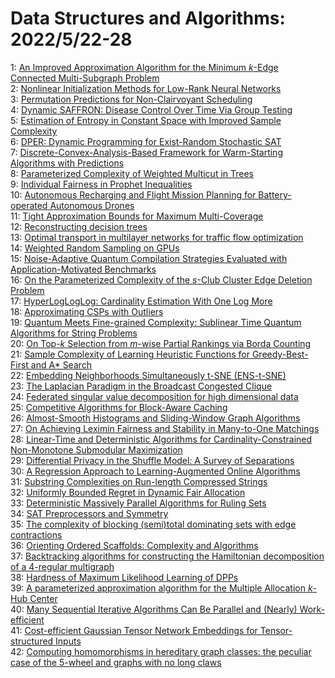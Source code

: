 # Data Structures and Algorithms: 2022/5/22-28  
1: [An Improved Approximation Algorithm for the Minimum $k$-Edge Connected  Multi-Subgraph Problem](https://doi.org/10.48550/arXiv.2101.05921)  
2: [Nonlinear Initialization Methods for Low-Rank Neural Networks](https://doi.org/10.48550/arXiv.2202.00834)  
3: [Permutation Predictions for Non-Clairvoyant Scheduling](https://doi.org/10.48550/arXiv.2202.10199)  
4: [Dynamic SAFFRON: Disease Control Over Time Via Group Testing](https://doi.org/10.48550/arXiv.2205.09520)  
5: [Estimation of Entropy in Constant Space with Improved Sample Complexity](https://doi.org/10.48550/arXiv.2205.09804)  
6: [DPER: Dynamic Programming for Exist-Random Stochastic SAT](https://doi.org/10.48550/arXiv.2205.09826)  
7: [Discrete-Convex-Analysis-Based Framework for Warm-Starting Algorithms  with Predictions](https://doi.org/10.48550/arXiv.2205.09961)  
8: [Parameterized Complexity of Weighted Multicut in Trees](https://doi.org/10.48550/arXiv.2205.10105)  
9: [Individual Fairness in Prophet Inequalities](https://doi.org/10.48550/arXiv.2205.10302)  
10: [Autonomous Recharging and Flight Mission Planning for Battery-operated  Autonomous Drones](https://doi.org/10.48550/arXiv.1703.10049)  
11: [Tight Approximation Bounds for Maximum Multi-Coverage](https://doi.org/10.48550/arXiv.1905.00640)  
12: [Reconstructing decision trees](https://doi.org/10.48550/arXiv.2012.08735)  
13: [Optimal transport in multilayer networks for traffic flow optimization](https://doi.org/10.48550/arXiv.2106.07202)  
14: [Weighted Random Sampling on GPUs](https://doi.org/10.48550/arXiv.2106.12270)  
15: [Noise-Adaptive Quantum Compilation Strategies Evaluated with  Application-Motivated Benchmarks](https://doi.org/10.48550/arXiv.2108.11874)  
16: [On the Parameterized Complexity of the $s$-Club Cluster Edge Deletion  Problem](https://doi.org/10.48550/arXiv.2205.10834)  
17: [HyperLogLogLog: Cardinality Estimation With One Log More](https://doi.org/10.48550/arXiv.2205.11327)  
18: [Approximating CSPs with Outliers](https://doi.org/10.48550/arXiv.2205.11328)  
19: [Quantum Meets Fine-grained Complexity: Sublinear Time Quantum Algorithms  for String Problems](https://doi.org/10.48550/arXiv.2010.12122)  
20: [On Top-$k$ Selection from $m$-wise Partial Rankings via Borda Counting](https://doi.org/10.48550/arXiv.2204.05742)  
21: [Sample Complexity of Learning Heuristic Functions for Greedy-Best-First  and A* Search](https://doi.org/10.48550/arXiv.2205.09963)  
22: [Embedding Neighborhoods Simultaneously t-SNE (ENS-t-SNE)](https://doi.org/10.48550/arXiv.2205.11720)  
23: [The Laplacian Paradigm in the Broadcast Congested Clique](https://doi.org/10.48550/arXiv.2205.12059)  
24: [Federated singular value decomposition for high dimensional data](https://doi.org/10.48550/arXiv.2205.12109)  
25: [Competitive Algorithms for Block-Aware Caching](https://doi.org/10.48550/arXiv.2205.12249)  
26: [Almost-Smooth Histograms and Sliding-Window Graph Algorithms](https://doi.org/10.48550/arXiv.1904.07957)  
27: [On Achieving Leximin Fairness and Stability in Many-to-One Matchings](https://doi.org/10.48550/arXiv.2009.05823)  
28: [Linear-Time and Deterministic Algorithms for Cardinality-Constrained  Non-Monotone Submodular Maximization](https://doi.org/10.48550/arXiv.2104.06873)  
29: [Differential Privacy in the Shuffle Model: A Survey of Separations](https://doi.org/10.48550/arXiv.2107.11839)  
30: [A Regression Approach to Learning-Augmented Online Algorithms](https://doi.org/10.48550/arXiv.2205.08717)  
31: [Substring Complexities on Run-length Compressed Strings](https://doi.org/10.48550/arXiv.2205.12421)  
32: [Uniformly Bounded Regret in Dynamic Fair Allocation](https://doi.org/10.48550/arXiv.2205.12447)  
33: [Deterministic Massively Parallel Algorithms for Ruling Sets](https://doi.org/10.48550/arXiv.2205.12686)  
34: [SAT Preprocessors and Symmetry](https://doi.org/10.48550/arXiv.2205.12799)  
35: [The complexity of blocking (semi)total dominating sets with edge  contractions](https://doi.org/10.48550/arXiv.2205.12821)  
36: [Orienting Ordered Scaffolds: Complexity and Algorithms](https://doi.org/10.48550/arXiv.1911.11190)  
37: [Backtracking algorithms for constructing the Hamiltonian decomposition  of a 4-regular multigraph](https://doi.org/10.48550/arXiv.2009.04742)  
38: [Hardness of Maximum Likelihood Learning of DPPs](https://doi.org/10.48550/arXiv.2205.12377)  
39: [A parameterized approximation algorithm for the Multiple Allocation  $k$-Hub Center](https://doi.org/10.48550/arXiv.2205.13030)  
40: [Many Sequential Iterative Algorithms Can Be Parallel and (Nearly)  Work-efficient](https://doi.org/10.48550/arXiv.2205.13077)  
41: [Cost-efficient Gaussian Tensor Network Embeddings for Tensor-structured  Inputs](https://doi.org/10.48550/arXiv.2205.13163)  
42: [Computing homomorphisms in hereditary graph classes: the peculiar case  of the 5-wheel and graphs with no long claws](https://doi.org/10.48550/arXiv.2205.13270)  